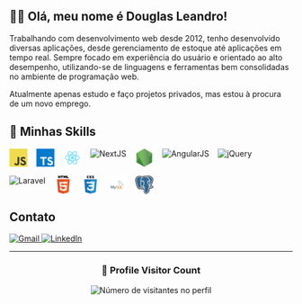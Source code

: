 ## 👍🏻 Olá, meu nome é Douglas Leandro!

Trabalhando com desenvolvimento web desde 2012, tenho desenvolvido diversas aplicações, desde gerenciamento de estoque até aplicações em tempo real.
Sempre focado em experiência do usuário e orientado ao alto desempenho, utilizando-se de linguagens e ferramentas bem consolidadas no ambiente de programação web.

Atualmente apenas estudo e faço projetos privados, mas estou à procura de um novo emprego.

## 🚀 Minhas Skills

<div style='display: flex;flex-wrap:wrap;gap:1rem;'>
<img height="32" src="https://raw.githubusercontent.com/github/explore/80688e429a7d4ef2fca1e82350fe8e3517d3494d/topics/javascript/javascript.png" alt="Javascript"/>
<img height="32" src="https://raw.githubusercontent.com/github/explore/80688e429a7d4ef2fca1e82350fe8e3517d3494d/topics/typescript/typescript.png" alt="Typescript"/>
<img height="32" src="https://raw.githubusercontent.com/github/explore/80688e429a7d4ef2fca1e82350fe8e3517d3494d/topics/react/react.png" alt="React"/>
<img height="32" src="https://pbs.twimg.com/profile_images/1565710214019444737/if82cpbS_400x400.jpg" alt="NextJS"/>
<img height="32" src="https://raw.githubusercontent.com/github/explore/80688e429a7d4ef2fca1e82350fe8e3517d3494d/topics/nodejs/nodejs.png" alt="Nodejs"/>
<img height="32" src="https://material.angularjs.org/latest/img/logo.svg" alt="AngularJS"/>
<img height="32" src="https://static-00.iconduck.com/assets.00/jquery-icon-505x512-u4lk43ex.png" alt="jQuery"/>
<img height="32" src="https://cdn3.iconfinder.com/data/icons/logos-and-brands-adobe/512/194_Laravel-512.png" alt="Laravel"/>
<img height="32" src="https://raw.githubusercontent.com/github/explore/80688e429a7d4ef2fca1e82350fe8e3517d3494d/topics/html/html.png" alt="HTML5"/>
<img height="32" src="https://raw.githubusercontent.com/github/explore/80688e429a7d4ef2fca1e82350fe8e3517d3494d/topics/css/css.png" alt="CSS"/>
<img height="32" src="https://raw.githubusercontent.com/github/explore/80688e429a7d4ef2fca1e82350fe8e3517d3494d/topics/mysql/mysql.png" alt="MySQL"/>
<img height="32" src="https://raw.githubusercontent.com/github/explore/80688e429a7d4ef2fca1e82350fe8e3517d3494d/topics/postgresql/postgresql.png" alt="PostegreSQL"/>
</div>

## Contato

<a href="#" title="Gmail">
  <img height="32" src="https://img.shields.io/badge/-Gmail-FF0000?style=flat-square&labelColor=FF0000&logo=gmail&logoColor=white&link=douglas.gtads@gmail.com" alt="Gmail"/>
</a>
<a href="#" title="LinkedIn">
  <img height="32" src="https://img.shields.io/badge/-Linkedin-0e76a8?style=flat-square&logo=Linkedin&logoColor=white&link=https://www.linkedin.com/in/douglas-leandro-1881b658" alt="LinkedIn"/>
</a>

---

<div align="center">
  <h3><b>📍 Profile Visitor Count</b></h3>
</div>

<p align="center">
  <img
    src="https://profile-counter.glitch.me/doug-source/count.svg"
    alt="Número de visitantes no perfil"
  />
</p>
